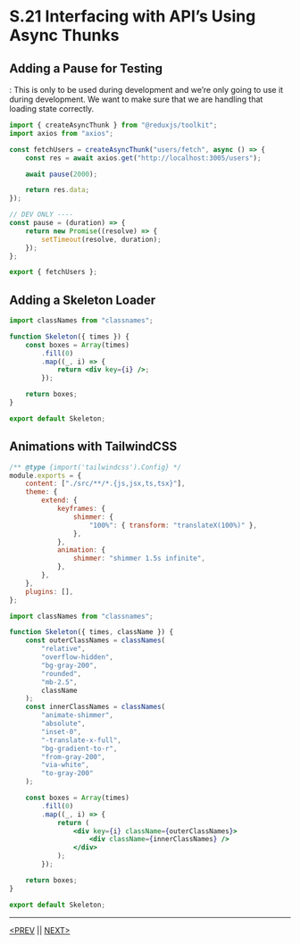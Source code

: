 # S.21 Interfacing with API’s Using Async Thunks

## Adding a Pause for Testing

: This is only to be used during development and we’re only going to use it during development. We want to make sure that we are handling that loading state correctly.

```jsx
import { createAsyncThunk } from "@reduxjs/toolkit";
import axios from "axios";

const fetchUsers = createAsyncThunk("users/fetch", async () => {
	const res = await axios.get("http://localhost:3005/users");

	await pause(2000);

	return res.data;
});

// DEV ONLY ----
const pause = (duration) => {
	return new Promise((resolve) => {
		setTimeout(resolve, duration);
	});
};

export { fetchUsers };
```

## Adding a Skeleton Loader

```jsx
import classNames from "classnames";

function Skeleton({ times }) {
	const boxes = Array(times)
		.fill(0)
		.map((_, i) => {
			return <div key={i} />;
		});

	return boxes;
}

export default Skeleton;
```

## Animations with TailwindCSS

```jsx
/** @type {import('tailwindcss').Config} */
module.exports = {
	content: ["./src/**/*.{js,jsx,ts,tsx}"],
	theme: {
		extend: {
			keyframes: {
				shimmer: {
					"100%": { transform: "translateX(100%)" },
				},
			},
			animation: {
				shimmer: "shimmer 1.5s infinite",
			},
		},
	},
	plugins: [],
};
```

```jsx
import classNames from "classnames";

function Skeleton({ times, className }) {
	const outerClassNames = classNames(
		"relative",
		"overflow-hidden",
		"bg-gray-200",
		"rounded",
		"mb-2.5",
		className
	);
	const innerClassNames = classNames(
		"animate-shimmer",
		"absolute",
		"inset-0",
		"-translate-x-full",
		"bg-gradient-to-r",
		"from-gray-200",
		"via-white",
		"to-gray-200"
	);

	const boxes = Array(times)
		.fill(0)
		.map((_, i) => {
			return (
				<div key={i} className={outerClassNames}>
					<div className={innerClassNames} />
				</div>
			);
		});

	return boxes;
}

export default Skeleton;
```

---

[<PREV](./230322.md) || [NEXT>](./230323.md)
